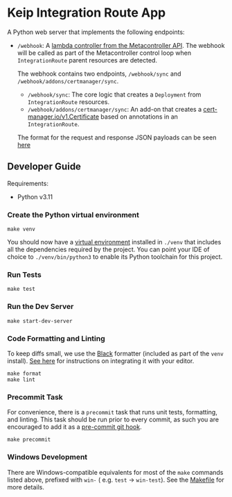 # Keip Integration Route App

A Python web server that implements the following endpoints:
- `/webhook`: A [lambda controller from the Metacontroller API](https://metacontroller.github.io/metacontroller/concepts.html#lambda-controller).
The webhook will be called as part of the Metacontroller control loop when `IntegrationRoute` parent
resources are detected.

  The webhook contains two endpoints, `/webhook/sync` and `/webhook/addons/certmanager/sync`.

  - `/webhook/sync`: The core logic that creates a `Deployment` from `IntegrationRoute` resources.
  - `/webhook/addons/certmanager/sync`: An add-on that creates
    a [cert-manager.io/v1.Certificate](https://cert-manager.io/docs/reference/api-docs/#cert-manager.io/v1.Certificate)
    based on annotations in an `IntegrationRoute`.

  The format for the request and response JSON payloads can be
  seen [here](https://metacontroller.github.io/metacontroller/api/compositecontroller.html#sync-hook)

## Developer Guide

Requirements:

- Python v3.11

### Create the Python virtual environment

```shell
make venv
```

You should now have a [virtual environment](https://docs.python.org/3.11/library/venv.html) installed in `./venv` that
includes all the dependencies required by the project.
You can point your IDE of choice to `./venv/bin/python3` to enable its Python toolchain for this project.

### Run Tests

```shell
make test
```

### Run the Dev Server

```shell
make start-dev-server
```

### Code Formatting and Linting

To keep diffs small, we use the [Black](https://black.readthedocs.io/en/stable/index.html) formatter (included as part
of the `venv` install). [See here](https://black.readthedocs.io/en/stable/integrations/editors.html) for instructions on
integrating it with your editor.

```shell
make format
make lint
```

### Precommit Task

For convenience, there is a `precommit` task that runs unit tests, formatting, and linting. This task should be run
prior to every commit, as such you are encouraged to add it as
a [pre-commit git hook](https://git-scm.com/book/en/v2/Customizing-Git-Git-Hooks).

```shell
make precommit
```

### Windows Development

There are Windows-compatible equivalents for most of the `make` commands listed above, prefixed with `win-` (
e.g. `test` -> `win-test`). See the [Makefile](Makefile) for more details.